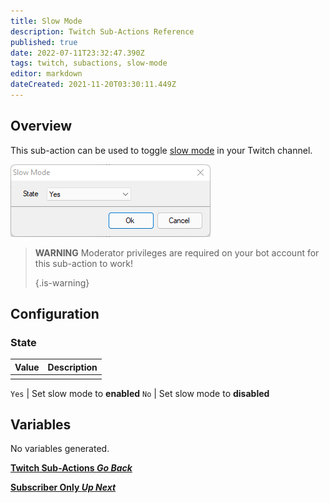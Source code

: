 ```yaml
---
title: Slow Mode
description: Twitch Sub-Actions Reference
published: true
date: 2022-07-11T23:32:47.390Z
tags: twitch, subactions, slow-mode
editor: markdown
dateCreated: 2021-11-20T03:30:11.449Z
---
```


## Overview

This sub-action can be used to toggle [slow mode](https://help.twitch.tv/s/article/how-to-manage-harassment-in-chat?language=en_US#SlowMode) in your Twitch channel.

![slow_mode_.png](/slow_mode_.png)

> **WARNING** Moderator privileges are required on your bot account for this sub-action to work! 
> 
> {.is-warning}


## Configuration

### State

| Value | Description |
| -----:|:----------- |
|       |             |


`Yes` | Set slow mode to **enabled** `No` | Set slow mode to **disabled**

## Variables
No variables generated.


<section class="btn-grid my-5">
    
  [<i class="mdi mdi-chevron-left"></i>**Twitch Sub-Actions *Go Back***](/en/Sub-Actions/Twitch)
  
  [<i class="mdi mdi-twitch text--twitch"></i>**Subscriber Only *Up Next***](/en/Sub-Actions/Twitch/Subscriber-Only)
  
</section>